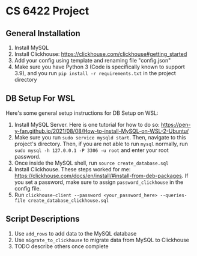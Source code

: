 # CS 6422 Project
## General Installation
1. Install MySQL
2. Install Clickhouse: https://clickhouse.com/clickhouse#getting_started
3. Add your config using template and renaming file "config.json"
4. Make sure you have Python 3 (Code is specifically known to support 3.9), and you run `pip install -r requirements.txt` in the project directory

## DB Setup For WSL
Here's some general setup instructions for DB Setup on WSL:
1. Install MySQL Server. Here is one tutorial for how to do so: https://pen-y-fan.github.io/2021/08/08/How-to-install-MySQL-on-WSL-2-Ubuntu/
2. Make sure you run `sudo service mysqld start`. Then, navigate to this project's directory. Then, if you are not able to run `mysql` normally, run `sudo mysql -h 127.0.0.1 -P 3306 -u root` and enter your root password.
3. Once inside the MySQL shell, run `source create_database.sql`
4. Install Clickhouse. These steps worked for me: https://clickhouse.com/docs/en/install/#install-from-deb-packages. If you set a password, make sure to assign `password_clickhouse` in the config file.
5. Run `clickhouse-client --password <your_password_here> --queries-file create_database_clickhouse.sql`

## Script Descriptions
1. Use `add_rows` to add data to the MySQL database
2. Use `migrate_to_clickhouse` to migrate data from MySQL to Clickhouse
3. TODO describe others once complete